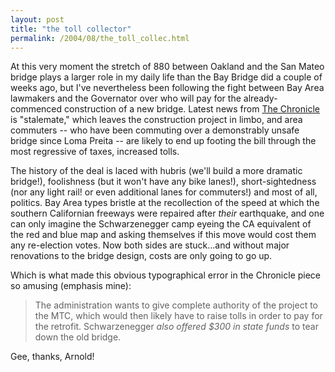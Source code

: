 ```yaml
---
layout: post
title: "the toll collector"
permalink: /2004/08/the_toll_collec.html
---
```


<p>At this very moment the stretch of 880 between Oakland and the San Mateo bridge plays a larger role in my daily life than the Bay Bridge did a couple of weeks ago, but I've nevertheless been following the fight between Bay Area lawmakers and the Governator over who will pay for the already-commenced construction of a new bridge.  Latest news from <a title="Legislators, governor in Bay Bridge stalemate / No deal reached on who should pay -- cost likely to rise" href="http://www.sfgate.com/cgi-bin/article.cgi?f=/c/a/2004/08/28/LEGIS.TMP">The Chronicle</a> is "stalemate," which leaves the construction project in limbo, and area commuters -- who have been commuting over a demonstrably unsafe bridge since Loma Preita -- are likely to end up footing the bill through the most regressive of taxes, increased tolls.  </p>

<p>The history of the deal is laced with hubris (we'll build a more dramatic bridge!), foolishness (but it won't have any bike lanes!), short-sightedness (nor any light rail!  or even additional lanes for commuters!) and most of all, politics.  Bay Area types bristle at the recollection of the speed at which the southern Californian freeways were repaired after <i>their</i> earthquake, and one can only imagine the Schwarzenegger camp eyeing the CA equivalent of the red and blue map and asking themselves if this move would cost them any re-election votes.  Now both sides are stuck...and without major renovations to the bridge design, costs are only going to go up.</p>

<p>Which is what made this obvious typographical error in the Chronicle piece so amusing (emphasis mine):<blockquote>The administration wants to give complete authority of the project to the MTC, which would then likely have to raise tolls in order to pay for the retrofit. Schwarzenegger <em>also offered $300 in state funds</em> to tear down the old bridge.</blockquote>Gee, thanks, Arnold!<br />
</p>


